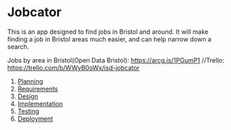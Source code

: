 # Jobcator

This is an app designed to find jobs in Bristol and around. It will make finding a job in Bristol areas much easier, and can help narrow down a search.

Jobs by area in Bristol(Open Data Bristol): https://arcg.is/1PGumP1
//Trello: https://trello.com/b/WWyB0oWx/isd-jobcator

1. [Planning](docs/planning.md)
2. [Requirements](docs/requirements.md)
3. [Design](docs/design.md)
4. [Implementation](docs/implementation.md)
5. [Testing](docs/testing.md)
6. [Deployment](docs/deployment.md)
